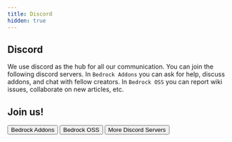 ```yaml
---
title: Discord
hidden: true
---
```


## Discord

We use discord as the hub for all our communication. You can join the following discord servers. In `Bedrock Addons` you can ask for help, discuss addons, and chat with fellow creators. In `Bedrock OSS` you can report wiki issues, collaborate on new articles, etc.

## Join us!

<Button color="blue" link="https://discord.gg/46JUdQb">Bedrock Addons</Button>
<Button color="blue" link="https://discord.gg/XjV87YN">Bedrock OSS</Button>
<Button color="blue" link="/knowledge/useful-links#discord-links">More Discord Servers</Button>

